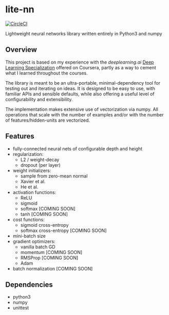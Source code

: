 # lite-nn

[![CircleCI](https://circleci.com/gh/nrakover/lite-nn.svg?style=shield)](https://circleci.com/gh/nrakover/lite-nn)

Lightweight neural networks library written entirely in Python3 and numpy

## Overview
This project is based on my experience with the *deeplearning.ai* [Deep Learning Specialization](https://www.coursera.org/specializations/deep-learning) offered on Coursera, partly as a way to cement what I learned throughout the courses.

The library is meant to be an ultra-portable, minimal-dependency tool for testing out and iterating on ideas. It is designed to be easy to use, with familiar APIs and sensible defaults, while also offering a useful level of configurability and extensibility.

The implementation makes extensive use of vectorization via numpy. All operations that scale with the number of examples and/or with the number of features/hidden-units are vectorized.

## Features
- fully-connected neural nets of configurable depth and height
- regularization:
  - L2 / weight-decay
  - dropout (per layer)
- weight initializers:
  - sample from zero-mean normal
  - Xavier et al.
  - He et al.
- activation functions:
  - ReLU
  - sigmoid
  - softmax [COMING SOON]
  - tanh [COMING SOON]
- cost functions:
  - sigmoid cross-entropy
  - softmax cross-entropy [COMING SOON]
- mini-batch size
- gradient optimizers:
  - vanilla batch GD
  - momentum [COMING SOON]
  - RMSProp [COMING SOON]
  - Adam
- batch normalization [COMING SOON]

## Dependencies
- python3
- numpy
- unittest
